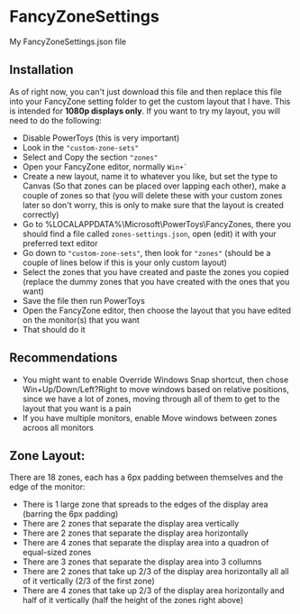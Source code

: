 # FancyZoneSettings
My FancyZoneSettings.json file

## Installation

As of right now, you can't just download this file and then replace this file into your FancyZone setting folder to get the custom layout that I have. This is intended for **1080p displays only**. If you want to try my layout, you will need to do the following:
* Disable PowerToys (this is very important)
* Look in the <code>"custom-zone-sets" </code>
* Select and Copy the section <code>"zones"</code>
* Open your FancyZone editor, normally <code>Win+`</code>
* Create a new layout, name it to whatever you like, but set the type to Canvas (So that zones can be placed over lapping each other), make a couple of zones so that (you will delete these with your custom zones later so don't worry, this is only to make sure that the layout is created correctly)
* Go to %LOCALAPPDATA%\Microsoft\PowerToys\FancyZones, there you should find a file called <code>zones-settings.json</code>, open (edit) it with your preferred text editor
* Go down to <code>"custom-zone-sets"</code>, then look for <code>"zones"</code> (should be a couple of lines below if this is your only custom layout)
* Select the zones that you have created and paste the zones you copied (replace the dummy zones that you have created with the ones that you want)
* Save the file then run PowerToys
* Open the FancyZone editor, then choose the layout that you have edited on the monitor(s) that you want
* That should do it

## Recommendations

* You might want to enable Override Windows Snap shortcut, then chose Win+Up/Down/Left?Right to move windows based on relative positions, since we have a lot of zones, moving through all of them to get to the layout that you want is a pain
* If you have multiple monitors, enable Move windows between zones acroos all monitors

## Zone Layout:

There are 18 zones, each has a 6px padding between themselves and the edge of the monitor:
* There is 1 large zone that spreads to the edges of the display area (barring the 6px padding)
* There are 2 zones that separate the display area vertically
* There are 2 zones that separate the display area horizontally
* There are 4 zones that separate the display area into a quadron of equal-sized zones
* There are 3 zones that separate the display area into 3 collumns
* There are 2 zones that take up 2/3 of the display area horizontally all all of it vertically (2/3 of the first zone)
* There are 4 zones that take up 2/3 of the display area horizontally and half of it vertically (half the height of the zones right above)

